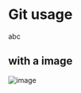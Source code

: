 # Git usage
abc
## with a image

![image](https://github.com/user-attachments/assets/dc9c1223-e833-4f16-843c-531482964b64)
